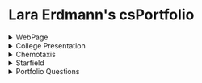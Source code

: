 # Lara Erdmann's csPortfolio
<details>
 <summary>WebPage</summary>
 *WebPage .    [here](https://erdmannl.github.io/calvin/CalvinTheCat.html)
 
 In this project my goal was to create an aesthetically pleasing and clean cut webpage. I enjoyed working with the html and the css, as I don't usually spend much time coding in these languages. The hardest part was finding out a way to make the image flip when the mouse goes over it.
</details>

<details>
 <summary>College Presentation</summary> 
* U of M CS Presentation[here](https://docs.google.com/presentation/d/e/2PACX-1vTZek2lQ7Txn6jkje4JWAWMJb9cbUNHL4Q0ngFRjaAl3cH6w1VBKqrqF_9mtU1TE0mAaK-gDh9VEwfv/pub?start=true&loop=true&delayms=10000)
I had a lot of fun making and giving my presentation on the Universtiy of Minnesota's computer science department. I love the school and enjoyed the opportunity to learn more about the school and get an even better feel for all that I will be experiencing the next few years. 
 </details>

<details>
 <summary>Chemotaxis</summary>
* Chemotaxis[here](https://erdmannl.github.io/chemotaxis4/)
 In this lab too I encountered problems with loading different images in Java. The solution that I came up with was adding a parameter for a PImage in one of my constructors, which then allowed me to use an image of my cats face as an object. 
 </details>
 
<details>
 <summary>Starfield</summary>
* Starfield[here](https://erdmannl.github.io/starfield5/)
 My knowledge of interfaces and understanding of how helpful thier methods can be grew signifcantly during this lab. I learned how map works and was able to use it to create the appearance of 3d movement in 2d and also adjust speed of movement depending on the y-position of the mouse.
 </details>
 
<details>
 <summary>Portfolio Questions</summary>
 1) can be found above in project dropdowns
 2) I am proud of my problem solving and also creativity. These types of projects do not come very naturally to me and it takes a lot of thinking to get an idea of an original and different project. When attempting to carry out these ideas there is always something that doesn't work as I'd hoped and I need to find a way to fix it or find a new way to do it. 
 3)An example of the creativity would be my ligthning lab and the flying image on the side 
 ```java
 function draw() {
  background(sky);
  image(ftn, 250, (mouseY-190));
  text('The Fifteen Percent', 175, 175);
```
 An example of the problem solving would be in the chemotaxis lab and adding a fourth parameter in the constructor
 ```java
   Bac(int x, int y, PImage p) {
    this.x=x;
    this.y=y;
    cat = p;
    image(cat, x,y);
  }
 ```
 4)The most significant hurdle was probably my lightning lab and trying to figure out what was causing the issue in the code. After a lot of digging and searching for the problem I decided to try in JavaScript which worked a lot better and allowed me to make my code look the way I had hoped. 
 6) The problem that I had with my lightning lab was fized by a collaborative effort with Dr. R in being able to find the mistakes and look for ways to make it function better. With the same project I individually recreated the program in javascript and was able to make it execute properly. 

```java

 class OddballParticle implements particle {
  double x, y, speed;
  float colr;

  OddballParticle() {
    x=1;
    y=height/2;
  }
  void move() {
    x+=2;
    y+=Math.sin(x)*50;

    if (x>600) {
      x=0;
      y=height/2;
    }

    colr=map(mouseX, 0, width, 10, 590);
  }

  void show() {
    fill(255, 0, colr);
    ellipse((float)x, (float)y, 10, 10);
  }
}
```
